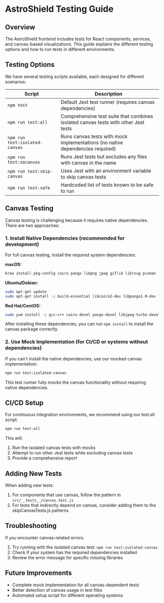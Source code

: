 # AstroShield Testing Guide

## Overview

The AstroShield frontend includes tests for React components, services, and canvas-based visualizations. This guide explains the different testing options and how to run tests in different environments.

## Testing Options

We have several testing scripts available, each designed for different scenarios:

| Script | Description |
|--------|-------------|
| `npm test` | Default Jest test runner (requires canvas dependencies) |
| `npm run test:all` | Comprehensive test suite that combines isolated canvas tests with other Jest tests |
| `npm run test:isolated-canvas` | Runs canvas tests with mock implementations (no native dependencies required) |
| `npm run test:nocanvas` | Runs Jest tests but excludes any files with canvas in the name |
| `npm run test:skip-canvas` | Uses Jest with an environment variable to skip canvas tests |
| `npm run test:safe` | Hardcoded list of tests known to be safe to run |

## Canvas Testing

Canvas testing is challenging because it requires native dependencies. There are two approaches:

### 1. Install Native Dependencies (recommended for development)

For full canvas testing, install the required system dependencies:

**macOS:**
```bash
brew install pkg-config cairo pango libpng jpeg giflib librsvg pixman
```

**Ubuntu/Debian:**
```bash
sudo apt-get update
sudo apt-get install -y build-essential libcairo2-dev libpango1.0-dev libjpeg-dev libgif-dev librsvg2-dev
```

**Red Hat/CentOS:**
```bash
sudo yum install -y gcc-c++ cairo-devel pango-devel libjpeg-turbo-devel giflib-devel
```

After installing these dependencies, you can run `npm install` to install the canvas package correctly.

### 2. Use Mock Implementation (for CI/CD or systems without dependencies)

If you can't install the native dependencies, use our mocked canvas implementation:

```bash
npm run test:isolated-canvas
```

This test runner fully mocks the canvas functionality without requiring native dependencies.

## CI/CD Setup

For continuous integration environments, we recommend using our test:all script:

```bash
npm run test:all
```

This will:
1. Run the isolated canvas tests with mocks
2. Attempt to run other Jest tests while excluding canvas tests
3. Provide a comprehensive report

## Adding New Tests

When adding new tests:

1. For components that use canvas, follow the pattern in `src/__tests__/canvas.test.js`
2. For tests that indirectly depend on canvas, consider adding them to the skipCanvasTests.js patterns

## Troubleshooting

If you encounter canvas-related errors:

1. Try running with the isolated canvas test: `npm run test:isolated-canvas`
2. Check if your system has the required dependencies installed
3. Review the error message for specific missing libraries

## Future Improvements

- Complete mock implementation for all canvas-dependent tests
- Better detection of canvas usage in test files
- Automated setup script for different operating systems 